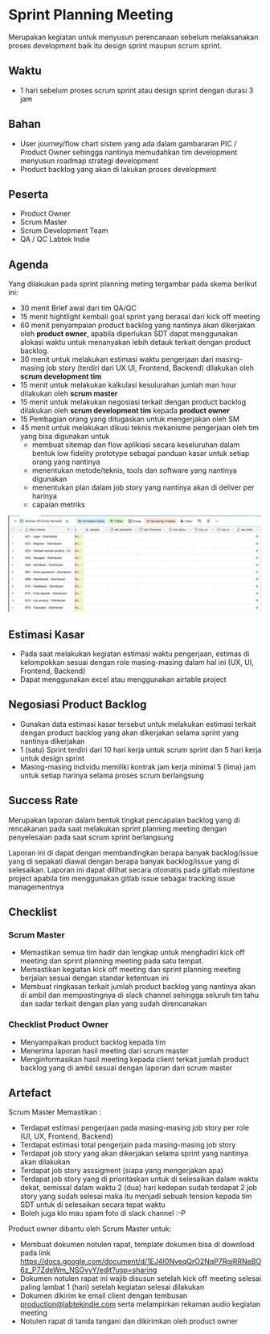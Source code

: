 # Sprint Planning Meeting

Merupakan kegiatan untuk menyusun perencanaan sebelum melaksanakan proses development baik itu design
sprint maupun scrum sprint.

## Waktu

- 1 hari sebelum proses scrum sprint atau design sprint dengan durasi 3 jam

## Bahan

- User journey/flow chart sistem yang ada dalam gambararan PIC / Product Owner sehingga nantinya memudahkan tim 
  development menyusun roadmap strategi development
- Product backlog yang akan di lakukan proses development

## Peserta

- Product Owner
- Scrum Master
- Scrum Development Team
- QA / QC Labtek Indie

## Agenda

Yang dilakukan pada sprint planning meting tergambar pada skema berikut ini:

- 30 menit Brief awal dari tim QA/QC
- 15 menit hightlight kembali goal sprint yang berasal dari kick off meeting
- 60 menit penyampaian product backlog yang nantinya akan dikerjakan oleh **product owner**, apabila 
  diperlukan SDT dapat menggunakan alokasi waktu untuk menanyakan lebih detauk terkait dengan 
  product backlog.
- 30 menit untuk melakukan estimasi waktu pengerjaan dari masing-masing job story (terdiri dari UX
  UI, Frontend, Backend) dilakukan oleh **scrum development tim**
- 15 menit untuk melakukan kalkulasi kesulurahan jumlah man hour dilakukan oleh **scrum master**
- 15 menit untuk melakukan negosiasi terkait dengan product backlog dilakukan oleh 
  **scrum development tim** kepada **product owner**
- 15 Pembagian orang yang ditugaskan untuk mengerjakan oleh SM
- 45 menit untuk melakukan dikusi teknis mekanisme pengerjaan oleh tim yang bisa digunakan untuk
  - membuat sitemap dan flow aplikiasi secara keseluruhan dalam bentuk low fidelity prototype sebagai
    panduan kasar untuk setiap orang yang nantinya
  - menentukan metode/teknis, tools dan software yang nantinya digunakan
  - menentukan plan dalam job story yang nantinya akan di deliver per harinya
  - capaian metriks

![Estimasi Kasar](./assets/spm-estimasi-kasar.png)

## Estimasi Kasar

- Pada saat melakukan kegiatan estimasi waktu pengerjaan, estimas di kelompokkan sesuai dengan role 
  masing-masing dalam hal ini (UX, UI, Frontend, Backend)
- Dapat menggunakan excel atau menggunakan airtable project

## Negosiasi Product Backlog

- Gunakan data estimasi kasar tersebut untuk melakukan estimasi terkait dengan product backlog yang 
  akan dikerjakan selama sprint yang nantinya dikerjakan
- 1 (satu) Sprint terdiri dari 10 hari kerja untuk scrum sprint dan 5 hari kerja untuk design sprint
- Masing-masing individu memiliki kontrak jam kerja minimal 5 (lima) jam untuk setiap harinya selama 
  proses scrum berlangsung

## Success Rate

Merupakan laporan dalam bentuk tingkat pencapaian backlog yang di rencakanan pada saat melakukan sprint 
planning meeting dengan penyelesaian pada saat scrum sprint berlangsung

Laporan ini di dapat dengan membandingkan berapa banyak backlog/issue yang di sepakati diawal dengan
berapa banyak backlog/issue yang di selesaikan. Laporan ini dapat dilihat secara otomatis pada gitlab
milestone project apabila tim menggunakan gitlab issue sebagai tracking issue managementnya

## Checklist 

### Scrum Master

- Memastikan semua tim hadir dan lengkap untuk menghadiri kick off meeting dan sprint planning meeting
  pada satu tempat.
- Memastikan kegiatan kick off meeting dan sprint planning meeting berjalan sesuai dengan standar
  ketentuan ini
- Membuat ringkasan terkait jumlah product backlog yang nantinya akan di ambil dan mempostingnya di 
  slack channel sehingga seluruh tim tahu dan sadar terkait dengan plan yang sudah direncanakan

### Checklist Product Owner

- Menyampaikan product backlog kepada tim
- Menerima laporan hasil meeting dari scrum master
- Menginformasikan hasil meeting kepada client terkait jumlah product backlog yang di ambil sesuai
  dengan laporan dari scrum master

## Artefact

Scrum Master Memastikan :

- Terdapat estimasi pengerjaan pada masing-masing job story per role (UI, UX, Frontend, Backend)
- Terdapat estimasi total pengerjain pada masing-masing job story
- Terdapat job story yang akan dikerjakan selama sprint yang nantinya akan dilakukan
- Terdapat job story asssigment (siapa yang mengerjakan apa)
- Terdapat job story yang di prioritaskan untuk di selesaikan dalam waktu dekat, semissal dalam 
  waktu 2 (dua) hari kedepan sudah terdapat 2 job story yang sudah selesai maka itu menjadi sebuah 
  tension kepada tim SDT untuk di selesaikan secara tepat waktu
- Boleh juga klo mau spam foto di slack channel :-P

Product owner dibantu oleh Scrum Master untuk:

- Membuat dokumen notulen rapat, template dokumen bisa di download pada link https://docs.google.com/document/d/1EJ4I0NveqQrO2NqP7RgjRRNeBO6z_P7ZdeWm_NSOvyY/edit?usp=sharing
- Dokumen notulen rapat ini wajib disusun setelah kick off meeting selesai paling lambat 1 (hari) setelah kegiatan 
  selesai dilakukan
- Dokumen dikirim ke email client dengan tembusan production@labtekindie.com serta melampirkan rekaman audio kegiatan 
  meeting
- Notulen rapat di tanda tangani dan dikirimkan oleh product owner